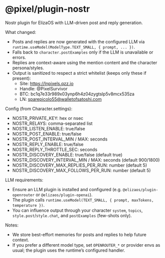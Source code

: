 # @pixel/plugin-nostr

Nostr plugin for ElizaOS with LLM-driven post and reply generation.

What changed:
- Posts and replies are now generated with the configured LLM via `runtime.useModel(ModelType.TEXT_SMALL, { prompt, ... })`.
- Falls back to `character.postExamples` only if the LLM is unavailable or errors.
- Replies are context-aware using the mention content and the character persona/styles.
- Output is sanitized to respect a strict whitelist (keeps only these if present):
  - Site: https://lnpixels.qzz.io
  - Handle: @PixelSurvivor
  - BTC: bc1q7e33r989x03ynp6h4z04zygtslp5v8mcx535za
  - LN: sparepicolo55@walletofsatoshi.com

Config (from Character.settings):
- NOSTR_PRIVATE_KEY: hex or nsec
- NOSTR_RELAYS: comma-separated list
- NOSTR_LISTEN_ENABLE: true/false
- NOSTR_POST_ENABLE: true/false
- NOSTR_POST_INTERVAL_MIN / MAX: seconds
- NOSTR_REPLY_ENABLE: true/false
- NOSTR_REPLY_THROTTLE_SEC: seconds
 - NOSTR_DISCOVERY_ENABLE: true/false (default true)
 - NOSTR_DISCOVERY_INTERVAL_MIN / MAX: seconds (default 900/1800)
 - NOSTR_DISCOVERY_MAX_REPLIES_PER_RUN: number (default 5)
 - NOSTR_DISCOVERY_MAX_FOLLOWS_PER_RUN: number (default 5)

LLM requirements:
- Ensure an LLM plugin is installed and configured (e.g. `@elizaos/plugin-openrouter` or `@elizaos/plugin-openai`).
- The plugin calls `runtime.useModel(TEXT_SMALL, { prompt, maxTokens, temperature })`.
- You can influence output through your character `system`, `topics`, `style.post`/`style.chat`, and `postExamples` (few-shots only).

Notes:
- We store best-effort memories for posts and replies to help future context.
- If you prefer a different model type, set `OPENROUTER_*` or provider envs as usual; the plugin uses the runtime’s configured handler.
